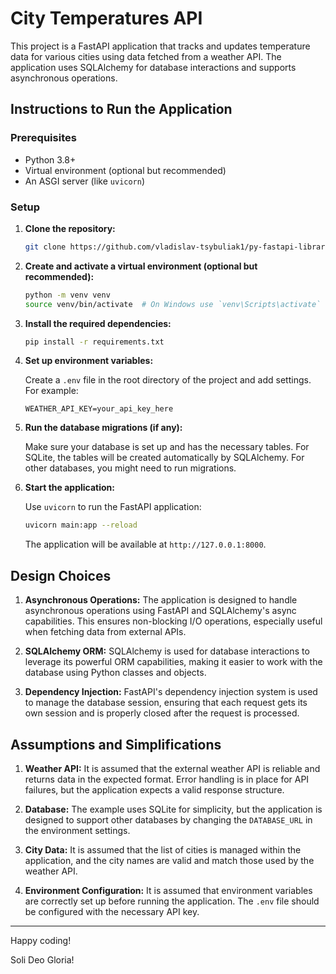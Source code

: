 # City Temperatures API

This project is a FastAPI application that tracks and updates temperature data for various cities using data fetched from a weather API. The application uses SQLAlchemy for database interactions and supports asynchronous operations.

## Instructions to Run the Application

### Prerequisites

- Python 3.8+
- Virtual environment (optional but recommended)
- An ASGI server (like `uvicorn`)

### Setup

1. **Clone the repository:**

    ```bash
    git clone https://github.com/vladislav-tsybuliak1/py-fastapi-library-management-api.git
    ```

2. **Create and activate a virtual environment (optional but recommended):**

    ```bash
    python -m venv venv
    source venv/bin/activate  # On Windows use `venv\Scripts\activate`
    ```

3. **Install the required dependencies:**

    ```bash
    pip install -r requirements.txt
    ```

4. **Set up environment variables:**

    Create a `.env` file in the root directory of the project and add settings. For example:

    ```env
    WEATHER_API_KEY=your_api_key_here
    ```

5. **Run the database migrations (if any):**

    Make sure your database is set up and has the necessary tables. For SQLite, the tables will be created automatically by SQLAlchemy. For other databases, you might need to run migrations.

6. **Start the application:**

    Use `uvicorn` to run the FastAPI application:

    ```bash
    uvicorn main:app --reload
    ```

    The application will be available at `http://127.0.0.1:8000`.

## Design Choices

1. **Asynchronous Operations:** The application is designed to handle asynchronous operations using FastAPI and SQLAlchemy's async capabilities. This ensures non-blocking I/O operations, especially useful when fetching data from external APIs.

2. **SQLAlchemy ORM:** SQLAlchemy is used for database interactions to leverage its powerful ORM capabilities, making it easier to work with the database using Python classes and objects.

3. **Dependency Injection:** FastAPI's dependency injection system is used to manage the database session, ensuring that each request gets its own session and is properly closed after the request is processed.

## Assumptions and Simplifications

1. **Weather API:** It is assumed that the external weather API is reliable and returns data in the expected format. Error handling is in place for API failures, but the application expects a valid response structure.

2. **Database:** The example uses SQLite for simplicity, but the application is designed to support other databases by changing the `DATABASE_URL` in the environment settings.

3. **City Data:** It is assumed that the list of cities is managed within the application, and the city names are valid and match those used by the weather API.

4. **Environment Configuration:** It is assumed that environment variables are correctly set up before running the application. The `.env` file should be configured with the necessary API key.

---

Happy coding!

Soli Deo Gloria!
